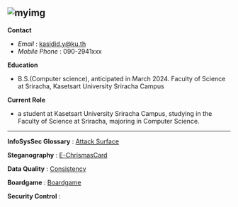 ![myimg](/assets/my_imgrs.png)
---

**Contact**
- *Email* : kasidid.y@ku.th
- *Mobile Phone* : 090-2941xxx
  
**Education**
- B.S.(Computer science), anticipated in March 2024. Faculty of Science at Sriracha, Kasetsart University Sriracha Campus

**Current Role**
- a student at Kasetsart University Sriracha Campus, studying in the Faculty of Science at Sriracha, majoring in Computer Science.

---

**InfoSysSec Glossary** : [Attack Surface](/attack-surface.md)

**Steganography** : [E-ChrismasCard](/chrismascard.md)

**Data Quality** : [Consistency](/data-quality.md)

**Boardgame** : [Boardgame](/boardgame.md)

**Security Control** : [](/security-control)
